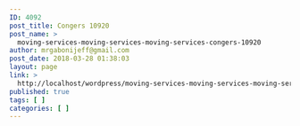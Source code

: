 ```yaml
---
ID: 4092
post_title: Congers 10920
post_name: >
  moving-services-moving-services-moving-services-congers-10920
author: mrgabonijeff@gmail.com
post_date: 2018-03-28 01:38:03
layout: page
link: >
  http://localhost/wordpress/moving-services-moving-services-moving-services-congers-10920/
published: true
tags: [ ]
categories: [ ]
---
```

